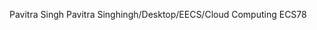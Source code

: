 Pavitra Singh                                         P a v i t r a   S i n g h   i n g h / D e s k t o p / E E C S / C l o u d   C o m p u t i n g   E C S 7 8 